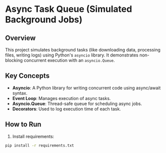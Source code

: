 # Async Task Queue (Simulated Background Jobs)

## Overview
This project simulates background tasks (like downloading data, processing files, writing logs) using Python's `asyncio` library. It demonstrates non-blocking concurrent execution with an `asyncio.Queue`.

## Key Concepts
- **Asyncio**: A Python library for writing concurrent code using async/await syntax.
- **Event Loop**: Manages execution of async tasks.
- **Asyncio.Queue**: Thread-safe queue for scheduling async jobs.
- **Decorators**: Used to log execution time of each task.

## How to Run
1. Install requirements:
```bash
pip install -r requirements.txt